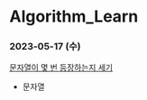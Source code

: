 # Algorithm_Learn
### 2023-05-17 (수)
[문자열이 몇 번 등장하는지 세기](https://school.programmers.co.kr/learn/courses/30/lessons/181871)
- 문자열
